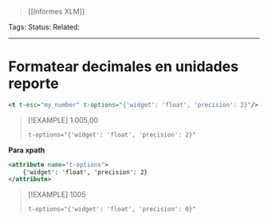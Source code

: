 > [[Informes XLM]]

Tags: 
Status: 
Related: 

___

# Formatear decimales en unidades reporte

```xml
<t t-esc="my_number" t-options="{'widget': 'float', 'precision': 2}"/>
```


> [!EXAMPLE] 1.005,00
> ```xml
>t-options="{'widget': 'float', 'precision': 2}"
>``` 

**Para xpath**
```xml
<attribute name="t-options">  
	{'widget': 'float', 'precision': 2}
</attribute>
```


> [!EXAMPLE] 1005
> ```xml
>t-options="{'widget': 'float', 'precision': 0}"
>``` 
